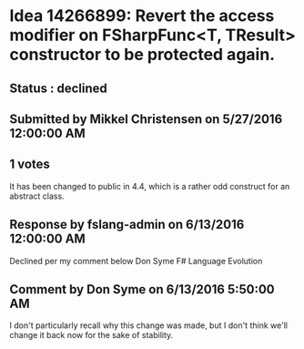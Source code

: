 # Idea 14266899: Revert the access modifier on FSharpFunc<T, TResult> constructor to be protected again. #

## Status : declined

## Submitted by Mikkel Christensen on 5/27/2016 12:00:00 AM

## 1 votes

It has been changed to public in 4.4, which is a rather odd construct for an abstract class.

## Response by fslang-admin on 6/13/2016 12:00:00 AM

Declined per my comment below
Don Syme
F# Language Evolution


## Comment by Don Syme on 6/13/2016 5:50:00 AM

I don't particularly recall why this change was made, but I don't think we'll change it back now for the sake of stability.
